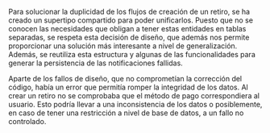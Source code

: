 Para solucionar la duplicidad de los flujos de creación de un retiro, se ha creado un supertipo compartido para poder unificarlos. Puesto que no se conocen las necesidades que obligan a tener estas entidades en tablas separadas, se respeta esta decisión de diseño, que además nos permite proporcionar una solución más interesante a nivel de generalización. Además, se reutiliza esta estructura y algunas de las funcionalidades para generar la persistencia de las notificaciones fallidas.

Aparte de los fallos de diseño, que no comprometían la corrección del código, había un error que permitía romper la integridad de los datos. Al crear un retiro no se comprobaba que el método de pago correspondiera al usuario. Esto podría llevar a una inconsistencia de los datos o posiblemente, en caso de tener una restricción a nivel de base de datos, a un fallo no controlado.
